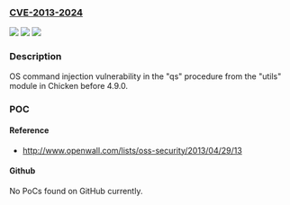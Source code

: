 ### [CVE-2013-2024](https://cve.mitre.org/cgi-bin/cvename.cgi?name=CVE-2013-2024)
![](https://img.shields.io/static/v1?label=Product&message=chicken&color=blue)
![](https://img.shields.io/static/v1?label=Version&message=n%2Fa&color=blue)
![](https://img.shields.io/static/v1?label=Vulnerability&message=Metacharacters&color=brighgreen)

### Description

OS command injection vulnerability in the "qs" procedure from the "utils" module in Chicken before 4.9.0.

### POC

#### Reference
- http://www.openwall.com/lists/oss-security/2013/04/29/13

#### Github
No PoCs found on GitHub currently.

